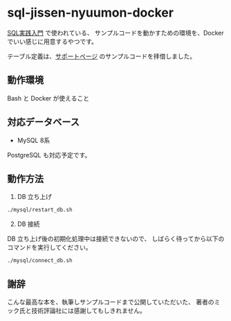 sql-jissen-nyuumon-docker
===

[SQL実践入門](http://gihyo.jp/book/2015/978-4-7741-7301-6) で使われている、
サンプルコードを動かすための環境を、Docker でいい感じに用意するやつです。

テーブル定義は、[サポートページ](http://gihyo.jp/book/2015/978-4-7741-7301-6/support) のサンプルコードを拝借しました。


## 動作環境

Bash と Docker が使えること


## 対応データベース

- MySQL 8系

PostgreSQL も対応予定です。


## 動作方法

1. DB 立ち上げ

```bash
./mysql/restart_db.sh
```

2. DB 接続

DB 立ち上げ後の初期化処理中は接続できないので、
しばらく待ってから以下のコマンドを実行してください。

```bash
./mysql/connect_db.sh
```


## 謝辞

こんな最高な本を、執筆しサンプルコードまで公開していただいた、
著者のミック氏と技術評論社には感謝してもしきれません。

